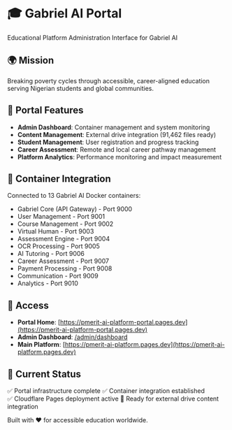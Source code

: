 # 🎓 Gabriel AI Portal

Educational Platform Administration Interface for Gabriel AI

## 🌍 Mission
Breaking poverty cycles through accessible, career-aligned education serving Nigerian students and global communities.

## 🔧 Portal Features

- **Admin Dashboard**: Container management and system monitoring
- **Content Management**: External drive integration (91,462 files ready)
- **Student Management**: User registration and progress tracking
- **Career Assessment**: Remote and local career pathway management
- **Platform Analytics**: Performance monitoring and impact measurement

## 🐳 Container Integration

Connected to 13 Gabriel AI Docker containers:
- Gabriel Core (API Gateway) - Port 9000
- User Management - Port 9001  
- Course Management - Port 9002
- Virtual Human - Port 9003
- Assessment Engine - Port 9004
- OCR Processing - Port 9005
- AI Tutoring - Port 9006
- Career Assessment - Port 9007
- Payment Processing - Port 9008
- Communication - Port 9009
- Analytics - Port 9010

## 🚀 Access

- **Portal Home**: [https://pmerit-ai-platform-portal.pages.dev](https://pmerit-ai-platform-portal.pages.dev)
- **Admin Dashboard**: [/admin/dashboard](https://pmerit-ai-platform-portal.pages.dev/admin/dashboard)
- **Main Platform**: [https://pmerit-ai-platform.pages.dev](https://pmerit-ai-platform.pages.dev)

## 🎯 Current Status

✅ Portal infrastructure complete
✅ Container integration established  
✅ Cloudflare Pages deployment active
🎒 Ready for external drive content integration

Built with ❤️ for accessible education worldwide.
